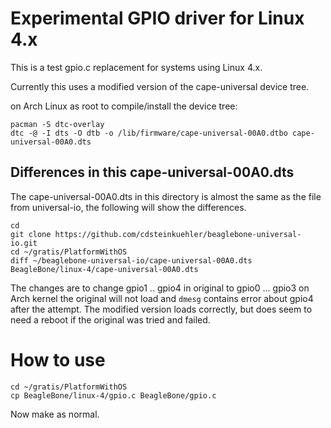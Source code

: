 # Experimental GPIO driver for Linux 4.x

This is a test gpio.c replacement for systems using Linux 4.x.

Currently this uses a modified version of the cape-universal device tree.

on Arch Linux as root to compile/install the device tree:

~~~~~
pacman -S dtc-overlay
dtc -@ -I dts -O dtb -o /lib/firmware/cape-universal-00A0.dtbo cape-universal-00A0.dts
~~~~~

## Differences in this cape-universal-00A0.dts

The cape-universal-00A0.dts in this directory is almost the same as
the file from universal-io, the following will show the differences.

~~~~~
cd
git clone https://github.com/cdsteinkuehler/beaglebone-universal-io.git
cd ~/gratis/PlatformWithOS
diff ~/beaglebone-universal-io/cape-universal-00A0.dts BeagleBone/linux-4/cape-universal-00A0.dts
~~~~~

The changes are to change gpio1 .. gpio4 in original to gpio0
... gpio3 on Arch kernel the original will not load and `dmesg`
contains error about gpio4 after the attempt.  The modified version
loads correctly, but does seem to need a reboot if the original was
tried and failed.

# How to use

~~~~~
cd ~/gratis/PlatformWithOS
cp BeagleBone/linux-4/gpio.c BeagleBone/gpio.c
~~~~~

Now make as normal.

